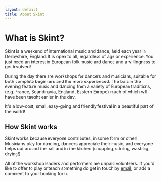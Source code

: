 ```yaml
---
layout: default
title: About Skint
---
```

# What is Skint?
		
Skint is a weekend of international music and dance, held each year in Derbyshire, England. It is open to all, regardless of age or experience. You just need an interest in European folk music and dance and a willingness to get involved!

During the day there are workshops for dancers and musicians, suitable for both complete beginners and the more experienced. The bals in the evening feature music and dancing from a variety of European traditions, (e.g. France, Scandinavia, England, Eastern Europe) much of which will have been taught earlier in the day.
		
It's a low-cost, small, easy-going and friendly festival in a beautiful part of the world!

## How Skint works
		
Skint works because everyone contributes, in some form or other! Musicians play for dancing, dancers appreciate their music, and everyone helps out around the hall and in the kitchen (chopping, stirring, washing, drying!)
		 		
All of the workshop leaders and performers are unpaid volunteers. If you'd like to offer to play or teach something do get in touch by [email](mailto:skint.dance@gmail.com), or add a comment to your booking form.